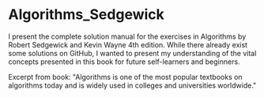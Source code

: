 # Algorithms_Sedgewick
I present the complete solution manual for the exercises in Algorithms by Robert Sedgewick and Kevin Wayne 4th edition. While there already exist some solutions on GitHub, I wanted to present my understanding of the vital concepts presented in this book for future self-learners and beginners.

Excerpt from book: "Algorithms is one of the most popular textbooks on algorithms today and is widely used in colleges and universities worldwide."
